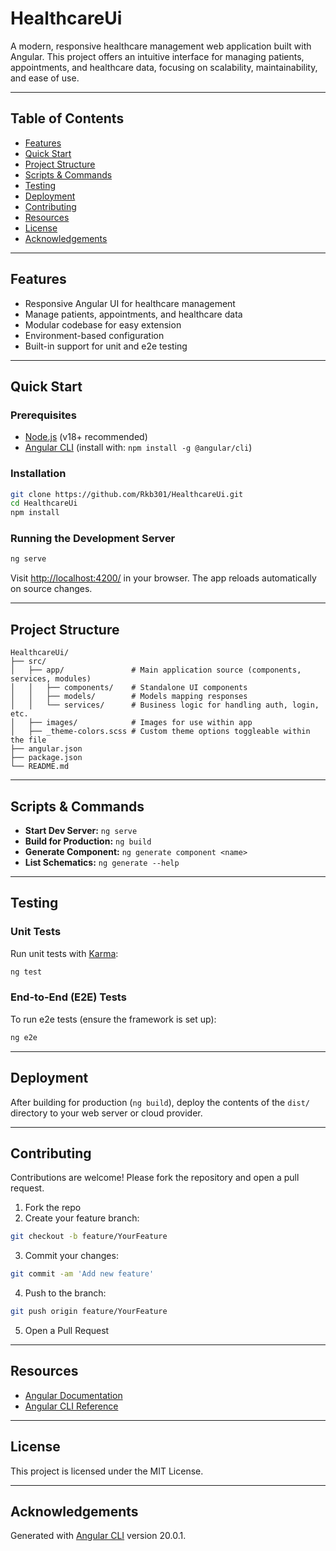 # HealthcareUi

A modern, responsive healthcare management web application built with Angular. This project offers an intuitive interface for managing patients, appointments, and healthcare data, focusing on scalability, maintainability, and ease of use.

---

## Table of Contents

- [Features](#features)
- [Quick Start](#quick-start)
- [Project Structure](#project-structure)
- [Scripts & Commands](#scripts--commands)
- [Testing](#testing)
- [Deployment](#deployment)
- [Contributing](#contributing)
- [Resources](#resources)
- [License](#license)
- [Acknowledgements](#acknowledgements)

---

## Features

- Responsive Angular UI for healthcare management
- Manage patients, appointments, and healthcare data
- Modular codebase for easy extension
- Environment-based configuration
- Built-in support for unit and e2e testing

---

## Quick Start

### Prerequisites

- [Node.js](https://nodejs.org/) (v18+ recommended)
- [Angular CLI](https://angular.io/cli) (install with: `npm install -g @angular/cli`)

### Installation

```bash
git clone https://github.com/Rkb301/HealthcareUi.git
cd HealthcareUi
npm install
```

### Running the Development Server

```bash
ng serve
```

Visit [http://localhost:4200/](http://localhost:4200/) in your browser. The app reloads automatically on source changes.

---

## Project Structure

```
HealthcareUi/
├── src/
│   ├── app/               # Main application source (components, services, modules)
│   │   ├── components/    # Standalone UI components
│   │   ├── models/        # Models mapping responses
│   │   └── services/      # Business logic for handling auth, login, etc.
│   ├── images/            # Images for use within app
│   ├── _theme-colors.scss # Custom theme options toggleable within the file
├── angular.json
├── package.json
└── README.md
```

---

## Scripts & Commands

- **Start Dev Server:** `ng serve`
- **Build for Production:** `ng build`
- **Generate Component:** `ng generate component <name>`
- **List Schematics:** `ng generate --help`

---

## Testing

### Unit Tests

Run unit tests with [Karma](https://karma-runner.github.io/):

```bash
ng test
```

### End-to-End (E2E) Tests

To run e2e tests (ensure the framework is set up):

```bash
ng e2e
```

---

## Deployment

After building for production (`ng build`), deploy the contents of the `dist/` directory to your web server or cloud provider.

---

## Contributing

Contributions are welcome! Please fork the repository and open a pull request.

1. Fork the repo
2. Create your feature branch:
  ```bash
  git checkout -b feature/YourFeature
  ```
3. Commit your changes:
  ```bash
  git commit -am 'Add new feature'
  ```
4. Push to the branch:
  ```bash
  git push origin feature/YourFeature
  ```
5. Open a Pull Request

---

## Resources

- [Angular Documentation](https://angular.io/docs)
- [Angular CLI Reference](https://angular.io/cli)

---

## License

This project is licensed under the MIT License.

---

## Acknowledgements

Generated with [Angular CLI](https://angular.io/cli) version 20.0.1.
